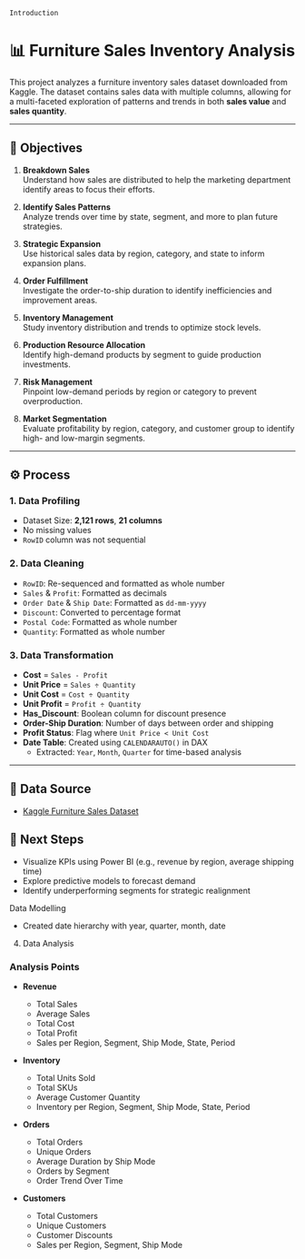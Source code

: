     Introduction
# 📊 Furniture Sales Inventory Analysis

This project analyzes a furniture inventory sales dataset downloaded from Kaggle. The dataset contains sales data with multiple columns, allowing for a multi-faceted exploration of patterns and trends in both **sales value** and **sales quantity**.

---

## 🎯 Objectives

1. **Breakdown Sales**  
   Understand how sales are distributed to help the marketing department identify areas to focus their efforts.

2. **Identify Sales Patterns**  
   Analyze trends over time by state, segment, and more to plan future strategies.

3. **Strategic Expansion**  
   Use historical sales data by region, category, and state to inform expansion plans.

4. **Order Fulfillment**  
   Investigate the order-to-ship duration to identify inefficiencies and improvement areas.

5. **Inventory Management**  
   Study inventory distribution and trends to optimize stock levels.

6. **Production Resource Allocation**  
   Identify high-demand products by segment to guide production investments.

7. **Risk Management**  
   Pinpoint low-demand periods by region or category to prevent overproduction.

8. **Market Segmentation**  
   Evaluate profitability by region, category, and customer group to identify high- and low-margin segments.

---

## ⚙️ Process

### 1. Data Profiling
- Dataset Size: **2,121 rows**, **21 columns**
- No missing values
- `RowID` column was not sequential

### 2. Data Cleaning
- `RowID`: Re-sequenced and formatted as whole number
- `Sales` & `Profit`: Formatted as decimals
- `Order Date` & `Ship Date`: Formatted as `dd-mm-yyyy`
- `Discount`: Converted to percentage format
- `Postal Code`: Formatted as whole number
- `Quantity`: Formatted as whole number

### 3. Data Transformation
- **Cost** = `Sales - Profit`
- **Unit Price** = `Sales ÷ Quantity`
- **Unit Cost** = `Cost ÷ Quantity`
- **Unit Profit** = `Profit ÷ Quantity`
- **Has_Discount**: Boolean column for discount presence
- **Order-Ship Duration**: Number of days between order and shipping
- **Profit Status**: Flag where `Unit Price < Unit Cost`
- **Date Table**: Created using `CALENDARAUTO()` in DAX  
  - Extracted: `Year`, `Month`, `Quarter` for time-based analysis

---

## 📁 Data Source

- [Kaggle Furniture Sales Dataset](https://www.kaggle.com/datasets/zahraaalaatageldein/sales-for-furniture-store)  
 
## 📌 Next Steps

- Visualize KPIs using Power BI (e.g., revenue by region, average shipping time)
- Explore predictive models to forecast demand
- Identify underperforming segments for strategic realignment


Data Modelling
-	Created date hierarchy with year, quarter, month, date
4.	Data Analysis
### Analysis Points

- **Revenue**
  - Total Sales  
  - Average Sales  
  - Total Cost  
  - Total Profit  
  - Sales per Region, Segment, Ship Mode, State, Period  

- **Inventory**
  - Total Units Sold  
  - Total SKUs  
  - Average Customer Quantity  
  - Inventory per Region, Segment, Ship Mode, State, Period  

- **Orders**
  - Total Orders  
  - Unique Orders  
  - Average Duration by Ship Mode  
  - Orders by Segment  
  - Order Trend Over Time  

- **Customers**
  - Total Customers  
  - Unique Customers  
  - Customer Discounts  
  - Sales per Region, Segment, Ship Mode
